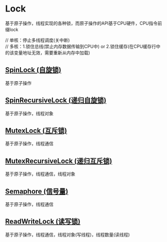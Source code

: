 #  Lock

基于原子操作，线程实现的各种锁，而原子操作的API基于CPU硬件，CPU指令前缀lock


// 单核：停止多线程调度(关中断)    
// 多核：1.锁住总线(禁止内存数据传输到CPU中) or 2.锁住缓存(在CPU缓存行中的该变量地址无效，需要重新从内存中加载)

## [SpinLock (自旋锁)](https://github.com/TannerJin/Lock/blob/master/Lock/Sources/SpinLock.swift)

基于原子操作

## [SpinRecursiveLock (递归自旋锁)](https://github.com/TannerJin/Lock/blob/master/Lock/Sources/SpinRecursiveLock.swift)

基于原子操作，线程对象

## [MutexLock (互斥锁)](https://github.com/TannerJin/Lock/blob/master/Lock/Sources/MutexLock.swift)

基于原子操作，线程通信

## [MutexRecursiveLock (递归互斥锁)](https://github.com/TannerJin/Lock/blob/master/Lock/Sources/MutexRecursiveLock.swift)

基于原子操作，线程通信，线程对象

## [Semaphore (信号量)](https://github.com/TannerJin/Lock/blob/master/Lock/Sources/Semaphore.swift)

基于原子操作，线程通信

## [ReadWriteLock (读写锁)](https://github.com/TannerJin/Lock/blob/master/Lock/Sources/ReadWriteLock.swift)

基于原子操作，线程通信，线程对象(写线程)，线程数量(读线程)
